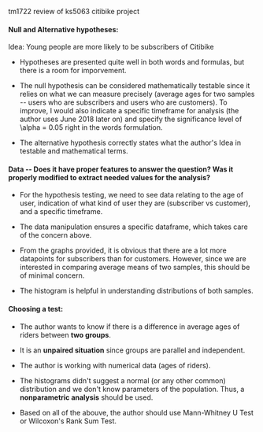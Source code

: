 tm1722 review of ks5063 citibike project

#### Null and Alternative hypotheses:
Idea: Young people are more likely to be subscribers of Citibike

* Hypotheses are presented quite well in both words and formulas, but there is a room for imporvement. 

* The null hypothesis can be considered mathematically testable since it relies on what we can measure precisely (average ages for two samples -- users who are subscribers and users who are customers). To improve, I would also indicate a specific timeframe for analysis (the author uses June 2018 later on) and specify the significance level of 
\alpha = 0.05 right in the words formulation.

* The alternative hypothesis correctly states what the author's Idea in testable and mathematical terms.


#### Data -- Does it have proper features to answer the question? Was it properly modified to extract needed values for the analysis? 
* For the hypothesis testing, we need to see data relating to the age of user, indication of what kind of user they are (subscriber vs customer), and a specific timeframe. 

* The data manipulation ensures a specific dataframe, which takes care of the concern above. 

* From the graphs provided, it is obvious that there are a lot more datapoints for subscribers than for customers. However, since we are interested in comparing average means of two samples, this should be of minimal concern. 

* The histogram is helpful in understanding distributions of both samples.


#### Choosing a test:

* The author wants to know if there is a difference in average ages of riders between __two groups__. 

* It is an __unpaired situation__ since groups are parallel and independent.

* The author is working with numerical data (ages of riders).

* The histograms didn't suggest a normal (or any other common) distribution and we don't know parameters of the population. Thus, a __nonparametric analysis__ should be used.

* Based on all of the abouve, the author should use Mann-Whitney U Test or Wilcoxon's Rank Sum Test.
